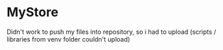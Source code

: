 # MyStore
 Didn't work to push my files into repository, so i had to upload (scripts / libraries from venv folder couldn't upload)
